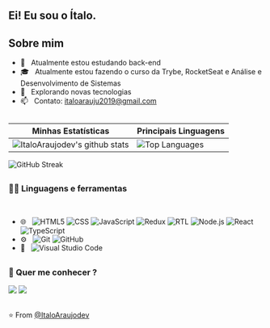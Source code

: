 ## Ei! Eu sou o Ítalo.

## Sobre mim
- :telescope: &nbsp; Atualmente estou estudando back-end
- :mortar_board: &nbsp; Atualmente estou fazendo o curso da Trybe, RocketSeat e Análise e Desenvolvimento de Sistemas
- :thinking: &nbsp; Explorando novas tecnologias
- :mailbox: &nbsp; Contato: italoarauju2019@gmail.com

##

| Minhas Estatísticas                                                                                                                                         | Principais Linguagens                                                                                                                                                  |
| ------------------------------------------------------------------------------------------------------------------------------------------------------------ | ---------------------------------------------------------------------------------------------------------------------------------------------------------------------- |
| ![ItaloAraujodev's github stats](https://github-readme-stats-one-virid-55.vercel.app/api?username=ItaloAraujodev&show_icons=true&hide_border=true&count_private=true&theme=jolly) | ![Top Languages](https://github-readme-stats-one-virid-55.vercel.app/api/top-langs/?username=ItaloAraujodev&langs_count=10&count_private=true&hide_border=true&theme=jolly&layout=compact)
 ![GitHub Streak](https://streak-stats.demolab.com?user=ItaloAraujodev&theme=synthwave&locale=pt_BR)
 ##
  
### :man_technologist: Linguagens e ferramentas
  
<br />
<div align="left">

- :globe_with_meridians: &nbsp;
  ![HTML5](https://img.shields.io/badge/-HTML5-333333?style=flat&logo=HTML5)
  ![CSS](https://img.shields.io/badge/-CSS-333333?style=flat&logo=CSS3&logoColor=1572B6)
  ![JavaScript](https://img.shields.io/badge/-JavaScript-333333?style=flat&logo=javascript)
  ![Redux](https://img.shields.io/badge/-Redux-333333?style=flat&logo=redux)
  ![RTL](https://img.shields.io/badge/-RTL-333333?style=flat&logo=rtl&logoColor=563D7C)
  ![Node.js](https://img.shields.io/badge/-Node.js-333333?style=flat&logo=node.js)
  ![React](https://img.shields.io/badge/-React-333333?style=flat&logo=react)
  ![TypeScript](https://img.shields.io/badge/TypeScript-333333?style=flat&logo=TypeScript)
- :gear: &nbsp;
  ![Git](https://img.shields.io/badge/-Git-333333?style=flat&logo=git)
  ![GitHub](https://img.shields.io/badge/-GitHub-333333?style=flat&logo=github)
- :wrench: &nbsp;
  ![Visual Studio Code](https://img.shields.io/badge/-Visual%20Studio%20Code-333333?style=flat&logo=visual-studio-code&logoColor=007ACC)
</div>
  
  ##
 
 ### :speech_balloon: Quer me conhecer ?
<div> 
  <a href="https://www.instagram.com/italooo_araujo/" target="_blank"><img src="https://img.shields.io/badge/-Instagram-%23E4405F?style=for-the-badge&logo=instagram&logoColor=white" target="_blank"></a> 
  <a href="https://www.linkedin.com/in/italoaraujodev/" target="_blank"><img src="https://img.shields.io/badge/-LinkedIn-%230077B5?style=for-the-badge&logo=linkedin&logoColor=white" target="_blank"></a> 
 
 ##
  
 ⭐️ From [@ItaloAraujodev](https://github.com/ItaloAraujodev)
 
</div>
